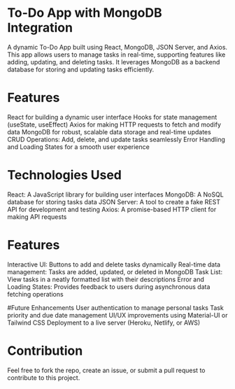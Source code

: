 # To-Do App with MongoDB Integration
A dynamic To-Do App built using React, MongoDB, JSON Server, and Axios. This app allows users to manage tasks in real-time, supporting features like adding, updating, and deleting tasks. It leverages MongoDB as a backend database for storing and updating tasks efficiently.

# Features
React for building a dynamic user interface
Hooks for state management (useState, useEffect)
Axios for making HTTP requests to fetch and modify data
MongoDB for robust, scalable data storage and real-time updates
CRUD Operations: Add, delete, and update tasks seamlessly
Error Handling and Loading States for a smooth user experience

# Technologies Used
React: A JavaScript library for building user interfaces
MongoDB: A NoSQL database for storing tasks data
JSON Server: A tool to create a fake REST API for development and testing
Axios: A promise-based HTTP client for making API requests

# Features
Interactive UI: Buttons to add and delete tasks dynamically
Real-time data management: Tasks are added, updated, or deleted in MongoDB
Task List: View tasks in a neatly formatted list with their descriptions
Error and Loading States: Provides feedback to users during asynchronous data fetching operations

#Future Enhancements
User authentication to manage personal tasks
Task priority and due date management
UI/UX improvements using Material-UI or Tailwind CSS
Deployment to a live server (Heroku, Netlify, or AWS)

# Contribution
Feel free to fork the repo, create an issue, or submit a pull request to contribute to this project.
